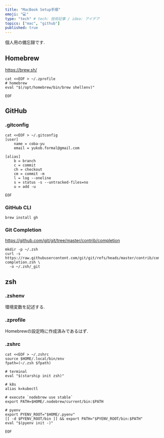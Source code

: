 ```yaml
---
title: "MacBook Setup手順"
emoji: "💻"
type: "tech" # tech: 技術記事 / idea: アイデア
topics: ["mac", "github"]
published: true
---
```


個人用の備忘録です.

## Homebrew

https://brew.sh/

```shell
cat <<EOF > ~/.zprofile
# homebrew
eval "$(/opt/homebrew/bin/brew shellenv)"

EOF
```

## GitHub

### .gitconfig

```
cat <<EOF > ~/.gitconfig 
[user]
    name = coba-yu
    email = yukob.formal@gmail.com

[alias]
    b = branch
    c = commit
    ch = checkout
    cm = commit -m
    l = log --oneline
    s = status -s --untracked-files=no
    u = add -u

EOF
```

### GitHub CLI

```shell
brew install gh
```

### Git Completion

https://github.com/git/git/tree/master/contrib/completion

```shell
mkdir -p ~/.zsh
curl -s https://raw.githubusercontent.com/git/git/refs/heads/master/contrib/completion/git-completion.zsh \
  -o ~/.zsh/_git
```

## zsh

### .zshenv

環境変数を記述する.

### .zprofile

Homebrewの設定時に作成済みであるはず.

### .zshrc

```shell
cat <<EOF > ~/.zshrc
source $HOME/.local/bin/env
fpath=(~/.zsh $fpath)

# terminal
eval "$(starship init zsh)"

# k8s
alias k=kubectl

# execute `nodebrew use stable`
export PATH=$HOME/.nodebrew/current/bin:$PATH

# pyenv
export PYENV_ROOT="$HOME/.pyenv"
[[ -d $PYENV_ROOT/bin ]] && export PATH="$PYENV_ROOT/bin:$PATH"
eval "$(pyenv init -)"

EOF
```
